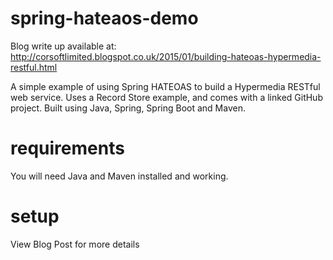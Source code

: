 spring-hateaos-demo
==================

Blog write up available at:
http://corsoftlimited.blogspot.co.uk/2015/01/building-hateoas-hypermedia-restful.html

A simple example of using Spring HATEOAS to build a Hypermedia RESTful web service. Uses a Record Store example, and comes with a linked GitHub project. Built using Java, Spring, Spring Boot and Maven.

requirements
============

You will need Java and Maven installed and working.


setup
=====

View Blog Post for more details
	
